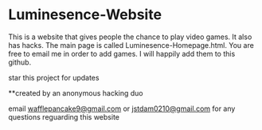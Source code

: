 # Luminesence-Website
This is a website that gives people the chance to play video games. It also has hacks.
The main page is called Luminesence-Homepage.html. You are free to email me in order to add games. I will happily add them to this github.

star this project for updates




**created by an anonymous hacking duo 


email wafflepancake9@gmail.com or jstdam0210@gmail.com for any questions reguarding this website
